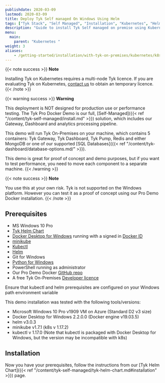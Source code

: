```yaml
---
publishdate: 2020-03-09
lastmod: 2020-03-09
title: Deploy Tyk Self managed On Windows Using Helm
tags: ["Tyk Stack", "Self Managed", "Installation", "Kubernetes", "Helm Chart", "Helm", "Windows", "Tyk Self managed", "Tyk Pro", "API Management"]
description: "Guide to install Tyk Self managed on premise using Kubernetes on Windows" 
menu:
  main:
    parent: "Kubernetes "
weight: 3
aliases:
    - /getting-started/installation/with-tyk-on-premises/kubernetes/k8s-docker-pro-wsl/
---
```


{{< note success >}}
**Note**
  
Installing Tyk on Kubernetes requires a multi-node Tyk licence. If you are evaluating Tyk on Kubernetes, [contact us](https://tyk.io/about/contact/) to obtain an temporary licence.
{{< /note >}}

{{< warning success >}}
**Warning**  

This deployment is NOT designed for production use or performance testing. The Tyk Pro Docker Demo is our full, [Self-Managed]({{< ref "/content/tyk-self-managed/install.md" >}}) solution, which includes our Gateway, Dashboard and analytics processing pipeline. 

This demo will run Tyk On-Premises on your machine, which contains 5 containers: Tyk Gateway, Tyk Dashboard, Tyk Pump, Redis and either MongoDB or one of our supported [SQL Databases]({{< ref "/content/tyk-dashboard/database-options.md/" >}}).

This demo is great for proof of concept and demo purposes, but if you want to test performance, you need to move each component to a separate machine.
{{< /warning >}}

{{< note success >}}
**Note**  

You use this at your own risk. Tyk is not supported on the Windows platform. However you can test it as a proof of concept using our Pro Demo Docker installation.
{{< /note >}}

## Prerequisites

- MS Windows 10 Pro
- [Tyk Helm Chart](https://github.com/TykTechnologies/tyk-helm-chart)
- [Docker Desktop for Windows](https://docs.docker.com/docker-for-windows/install/) running with a signed in [Docker ID](https://docs.docker.com/docker-id/)
- [minikube](https://minikube.sigs.k8s.io/docs/start/)
- [Kubectl](https://kubernetes.io/docs/tasks/tools/install-kubectl/)
- [Helm](https://github.com/helm/helm/releases)
- Git for Windows
- [Python for Windows](https://www.python.org/downloads/windows/)
- PowerShell running as administrator
- Our Pro Demo Docker [GitHub repo](https://github.com/TykTechnologies/tyk-pro-docker-demo)
- A free Tyk On-Premises [Developer licence](https://tyk.io/product/tyk-on-premises-free-edition/)

Ensure that kubectl and helm prerequisites are configured on your Windows path environment variable

This demo installation was tested with the following tools/versions:

* Microsoft Windows 10 Pro v1909 VM on Azure (Standard D2 v3 size)
* Docker Desktop for Windows 2.2.0.0 (Docker engine v19.03.5)
* helm v3.0.3
* minikube v1.7.1 (k8s v 1.17.2)
* kubectl v 1.17.0 (Note that kubectl is packaged with Docker Desktop for Windows, but the version may be incompatible with k8s)

## Installation

Now you have your prerequisites, follow the instructions from our [Tyk Helm Chart]({{< ref "/content/tyk-self-managed/tyk-helm-chart.md#installation" >}}) page.
